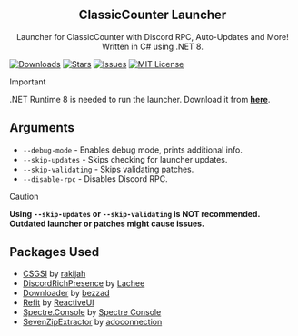 <p align="center">
 <h2 align="center">ClassicCounter Launcher</h2>
 <p align="center">
   Launcher for ClassicCounter with Discord RPC, Auto-Updates and More!
   <br/>
   Written in C# using .NET 8.
 </p>
</p>

[![Downloads][downloads-shield]][downloads-url]
[![Stars][stars-shield]][stars-url]
[![Issues][issues-shield]][issues-url]
[![MIT License][license-shield]][license-url]

> [!IMPORTANT]
> .NET Runtime 8 is needed to run the launcher. Download it from [**here**](https://dotnet.microsoft.com/en-us/download/dotnet/thank-you/runtime-8.0.11-windows-x64-installer).

## Arguments
- `--debug-mode` - Enables debug mode, prints additional info.
- `--skip-updates` - Skips checking for launcher updates.
- `--skip-validating` - Skips validating patches.
- `--disable-rpc` - Disables Discord RPC.

> [!CAUTION]
> **Using `--skip-updates` or `--skip-validating` is NOT recommended.**  
> **Outdated launcher or patches might cause issues.**

## Packages Used
- [CSGSI](https://github.com/rakijah/CSGSI) by [rakijah](https://github.com/rakijah)
- [DiscordRichPresence](https://github.com/Lachee/discord-rpc-csharp) by [Lachee](https://github.com/Lachee)
- [Downloader](https://github.com/bezzad/Downloader) by [bezzad](https://github.com/bezzad)
- [Refit](https://github.com/reactiveui/refit) by [ReactiveUI](https://github.com/reactiveui)
- [Spectre.Console](https://github.com/spectreconsole/spectre.console) by [Spectre Console](https://github.com/spectreconsole)
- [SevenZipExtractor](https://github.com/adoconnection/SevenZipExtractor) by [adoconnection](https://github.com/adoconnection)

[downloads-shield]: https://img.shields.io/github/downloads/classiccounter/launcher/total.svg?style=for-the-badge
[downloads-url]: https://github.com/classiccounter/launcher/releases/latest
[stars-shield]: https://img.shields.io/github/stars/classiccounter/launcher.svg?style=for-the-badge
[stars-url]: https://github.com/classiccounter/launcher/stargazers
[issues-shield]: https://img.shields.io/github/issues/classiccounter/launcher.svg?style=for-the-badge
[issues-url]: https://github.com/classiccounter/launcher/issues
[license-shield]: https://img.shields.io/github/license/classiccounter/launcher.svg?style=for-the-badge
[license-url]: https://github.com/classiccounter/launcher/blob/main/LICENSE.txt

